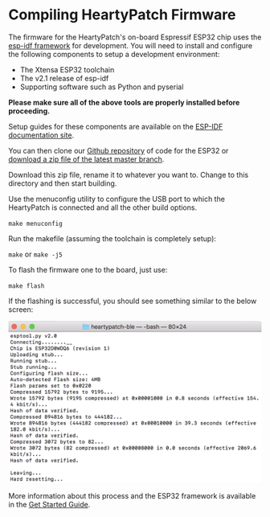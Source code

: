 # Compiling HeartyPatch Firmware

The firmware for the HeartyPatch's on-board Espressif ESP32 chip uses the [esp-idf framework](https://github.com/espressif/esp-idf)
 for development. You will need to install and configure the following components to setup a development environment:

* The Xtensa ESP32 toolchain
* The v2.1 release of esp-idf
* Supporting software such as Python and pyserial

**Please make sure all of the above tools are properly installed before proceeding.**

Setup guides for these components are available on the [ESP-IDF documentation site](https://esp-idf.readthedocs.io/en/latest/get-started/index.html).

You can then clone our [Github repository](https://github.com/Protocentral/protocentral_heartypatch) of code for the ESP32 or [download a zip file of the latest master branch](https://github.com/Protocentral/protocentral_heartypatch/archive/master.zip).

Download this zip file, rename it to whatever you want to. Change to this directory and then start building.

Use the menuconfig utility to configure the USB port to which the HeartyPatch is connected and all the other build options.

`make menuconfig`

Run the makefile (assuming the toolchain is completely setup):

`make` or `make -j5`

To flash the firmware one to the board, just use:

`make flash`

If the flashing is successful, you should see something similar to the below screen:

![ESP Success](images/esp-flash-success.png)

More information about this process and the ESP32 framework is available in the [Get Started Guide](http://esp-idf.readthedocs.io/en/latest/get-started/).
